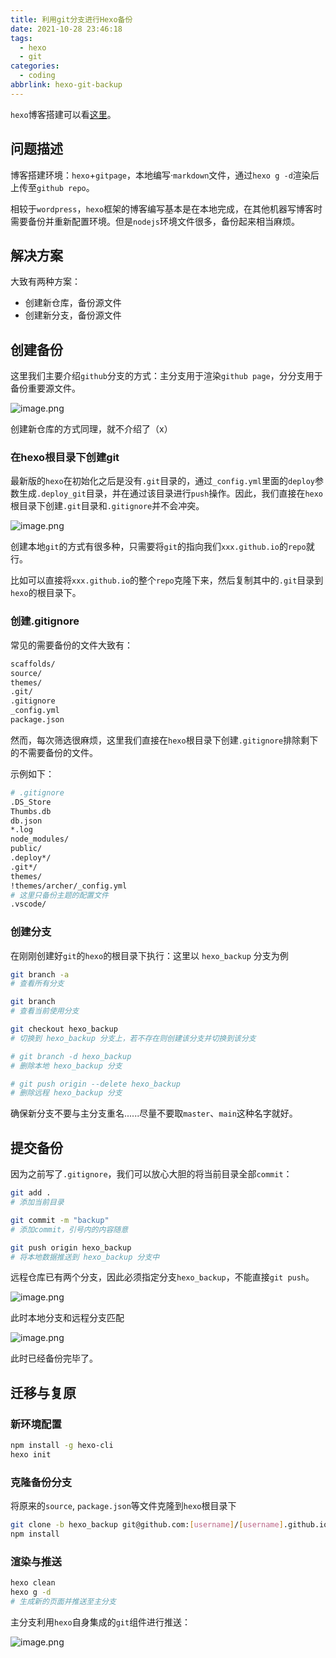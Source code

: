 ```yaml
---
title: 利用git分支进行Hexo备份
date: 2021-10-28 23:46:18
tags:  
  - hexo
  - git
categories:
  - coding
abbrlink: hexo-git-backup
---
```




`hexo`博客搭建可以看[这里](https://xiabee.github.io/posts/hexo-git-setup/)。

## 问题描述

博客搭建环境：`hexo`+`gitpage`，本地编写·`markdown`文件，通过`hexo g -d`渲染后上传至`github repo`。

相较于`wordpress`，`hexo`框架的博客编写基本是在本地完成，在其他机器写博客时需要备份并重新配置环境。但是`nodejs`环境文件很多，备份起来相当麻烦。



## 解决方案

大致有两种方案：

* 创建新仓库，备份源文件
* 创建新分支，备份源文件





## 创建备份

这里我们主要介绍`github`分支的方式：主分支用于渲染`github page`，分分支用于备份重要源文件。

![image.png](https://tva1.sinaimg.cn/large/0084b03xly1gvvhwdb12oj30ay0913zq.jpg)

创建新仓库的方式同理，就不介绍了（x）



### 在hexo根目录下创建git

最新版的`hexo`在初始化之后是没有`.git`目录的，通过`_config.yml`里面的`deploy`参数生成`.deploy_git`目录，并在通过该目录进行`push`操作。因此，我们直接在`hexo`根目录下创建`.git`目录和`.gitignore`并不会冲突。

![image.png](https://tva1.sinaimg.cn/large/0084b03xly1gvvhx5uhi3j30ly0cqdm6.jpg)



创建本地`git`的方式有很多种，只需要将`git`的指向我们`xxx.github.io`的`repo`就行。

比如可以直接将`xxx.github.io`的整个`repo`克隆下来，然后复制其中的`.git`目录到`hexo`的根目录下。



### 创建.gitignore

常见的需要备份的文件大致有：

```bash
scaffolds/
source/
themes/
.git/
.gitignore
_config.yml
package.json
```



然而，每次筛选很麻烦，这里我们直接在`hexo`根目录下创建`.gitignore`排除剩下的不需要备份的文件。



示例如下：

```bash
# .gitignore
.DS_Store
Thumbs.db
db.json
*.log
node_modules/
public/
.deploy*/
.git*/
themes/
!themes/archer/_config.yml
# 这里只备份主题的配置文件
.vscode/
```





### 创建分支

在刚刚创建好`git`的`hexo`的根目录下执行：这里以 `hexo_backup` 分支为例

```bash
git branch -a
# 查看所有分支

git branch 
# 查看当前使用分支

git checkout hexo_backup
# 切换到 hexo_backup 分支上，若不存在则创建该分支并切换到该分支

# git branch -d hexo_backup
# 删除本地 hexo_backup 分支

# git push origin --delete hexo_backup
# 删除远程 hexo_backup 分支
```

确保新分支不要与主分支重名......尽量不要取`master`、`main`这种名字就好。



## 提交备份

因为之前写了`.gitignore`，我们可以放心大胆的将当前目录全部`commit`：

```bash
git add .
# 添加当前目录

git commit -m "backup"
# 添加commit，引号内的内容随意

git push origin hexo_backup
# 将本地数据推送到 hexo_backup 分支中
```

远程仓库已有两个分支，因此必须指定分支`hexo_backup`，不能直接`git push`。

![image.png](https://tva1.sinaimg.cn/large/0084b03xly1gvvi0lcpq3j30qh08m0zg.jpg)

此时本地分支和远程分支匹配



![image.png](https://tva1.sinaimg.cn/large/0084b03xly1gvvi1iy2zmj30w60koqah.jpg)

此时已经备份完毕了。



## 迁移与复原

### 新环境配置

```bash
npm install -g hexo-cli
hexo init
```





### 克隆备份分支

将原来的`source`,  `package.json`等文件克隆到`hexo`根目录下

```bash
git clone -b hexo_backup git@github.com:[username]/[username].github.io.git
npm install
```



### 渲染与推送

```bash
hexo clean
hexo g -d
# 生成新的页面并推送至主分支
```

主分支利用`hexo`自身集成的`git`组件进行推送：

![image.png](https://tva1.sinaimg.cn/large/0084b03xly1gvvi31gsgmj30iq0bhwmp.jpg)
